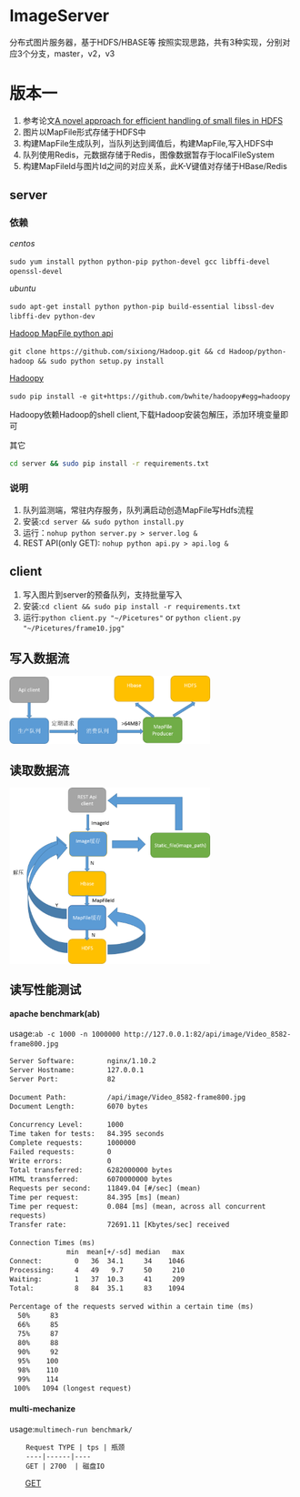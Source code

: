 # ImageServer 
分布式图片服务器，基于HDFS/HBASE等
按照实现思路，共有3种实现，分别对应3个分支，master，v2，v3
# 版本一
1. 参考论文[A novel approach for efficient handling of small files in HDFS](http://ieeexplore.ieee.org/document/7154903/?reload=true&tp=&arnumber=7154903)
2. 图片以MapFile形式存储于HDFS中
3. 构建MapFile生成队列，当队列达到阈值后，构建MapFile,写入HDFS中
4. 队列使用Redis，元数据存储于Redis，图像数据暂存于localFileSystem
5. 构建MapFileId与图片Id之间的对应关系，此K-V键值对存储于HBase/Redis

## server
### 依赖
*centos*

`sudo yum install python python-pip python-devel gcc libffi-devel  openssl-devel`

*ubuntu*

`sudo apt-get install python python-pip build-essential libssl-dev libffi-dev python-dev`

[Hadoop MapFile python api](https://github.com/sixiong/Hadoop) 

`git clone https://github.com/sixiong/Hadoop.git && cd Hadoop/python-hadoop && sudo python setup.py install`

[Hadoopy](http://www.hadoopy.com/en/latest/tutorial.html)

`sudo pip install -e git+https://github.com/bwhite/hadoopy#egg=hadoopy`

Hadoopy依赖Hadoop的shell client,下载Hadoop安装包解压，添加环境变量即可

其它
```bash
cd server && sudo pip install -r requirements.txt
```

### 说明

1. 队列监测端，常驻内存服务，队列满启动创造MapFile写Hdfs流程
2. 安装:`cd server && sudo python install.py`
3. 运行：`nohup python server.py > server.log &`
4. REST API(only GET): `nohup python api.py > api.log &`

## client
1. 写入图片到server的预备队列，支持批量写入
2. 安装:`cd client && sudo pip install -r requirements.txt`
3. 运行:`python client.py "~/Picetures"` or `python client.py "~/Picetures/frame10.jpg"`

## 写入数据流
<img src="static_files/write.png" width="70%" height="70%" align="middle">

## 读取数据流
<img src="static_files/read.png" width="70%" height="70%" align="middle">

## 读写性能测试
#### apache benchmark(ab)
usage:`ab -c 1000 -n 1000000 http://127.0.0.1:82/api/image/Video_8582-frame800.jpg`
```
Server Software:        nginx/1.10.2
Server Hostname:        127.0.0.1
Server Port:            82

Document Path:          /api/image/Video_8582-frame800.jpg
Document Length:        6070 bytes

Concurrency Level:      1000
Time taken for tests:   84.395 seconds
Complete requests:      1000000
Failed requests:        0
Write errors:           0
Total transferred:      6282000000 bytes
HTML transferred:       6070000000 bytes
Requests per second:    11849.04 [#/sec] (mean)
Time per request:       84.395 [ms] (mean)
Time per request:       0.084 [ms] (mean, across all concurrent requests)
Transfer rate:          72691.11 [Kbytes/sec] received

Connection Times (ms)
              min  mean[+/-sd] median   max
Connect:        0   36  34.1     34    1046
Processing:     4   49   9.7     50     210
Waiting:        1   37  10.3     41     209
Total:          8   84  35.1     83    1094

Percentage of the requests served within a certain time (ms)
  50%     83
  66%     85
  75%     87
  80%     88
  90%     92
  95%    100
  98%    110
  99%    114
 100%   1094 (longest request)
```
#### multi-mechanize
usage:`multimech-run benchmark/`

        Request TYPE | tps | 瓶颈
        ----|------|----
        GET | 2700  | 磁盘IO

        [GET](http://htmlpreview.github.io/?https://github.com/sixiong/ImageServer/blob/master/benchmark/results/results_2016.12.20_15.45.18/results.html)</br>

